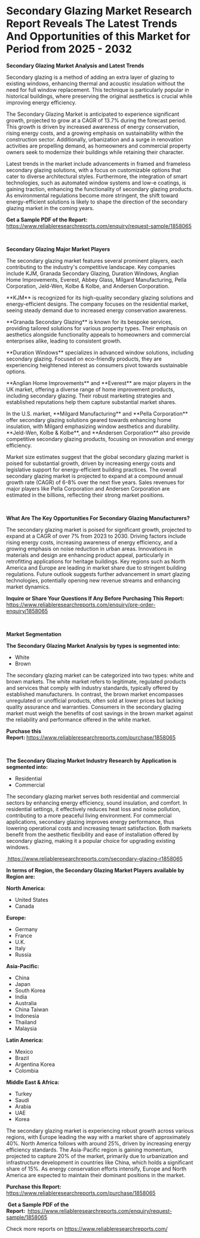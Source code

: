 <p><h1>Secondary Glazing Market Research Report Reveals The Latest Trends And Opportunities of this Market for Period from 2025 - 2032</h1></p><p><strong>Secondary Glazing Market Analysis and Latest Trends</strong></p>
<p><p>Secondary glazing is a method of adding an extra layer of glazing to existing windows, enhancing thermal and acoustic insulation without the need for full window replacement. This technique is particularly popular in historical buildings, where preserving the original aesthetics is crucial while improving energy efficiency.</p><p>The Secondary Glazing Market is anticipated to experience significant growth, projected to grow at a CAGR of 13.7% during the forecast period. This growth is driven by increased awareness of energy conservation, rising energy costs, and a growing emphasis on sustainability within the construction sector. Additionally, urbanization and a surge in renovation activities are propelling demand, as homeowners and commercial property owners seek to modernize their buildings while retaining their character.</p><p>Latest trends in the market include advancements in framed and frameless secondary glazing solutions, with a focus on customizable options that cater to diverse architectural styles. Furthermore, the integration of smart technologies, such as automated window systems and low-e coatings, is gaining traction, enhancing the functionality of secondary glazing products. As environmental regulations become more stringent, the shift toward energy-efficient solutions is likely to shape the direction of the secondary glazing market in the coming years.</p></p>
<p><strong>Get a Sample PDF of the Report:&nbsp;</strong> <a href="https://www.reliableresearchreports.com/enquiry/request-sample/1858065?utm_campaign=2286&utm_medium=2&utm_source=Github&utm_content=ia&utm_term=05042025&utm_id=secondary-glazing">https://www.reliableresearchreports.com/enquiry/request-sample/1858065</a></p>
<p>&nbsp;</p>
<p><strong>Secondary Glazing Major Market Players</strong></p>
<p><p>The secondary glazing market features several prominent players, each contributing to the industry's competitive landscape. Key companies include KJM, Granada Secondary Glazing, Duration Windows, Anglian Home Improvements, Everest, Abbey Glass, Milgard Manufacturing, Pella Corporation, Jeld-Wen, Kolbe & Kolbe, and Andersen Corporation.</p><p>**KJM** is recognized for its high-quality secondary glazing solutions and energy-efficient designs. The company focuses on the residential market, seeing steady demand due to increased energy conservation awareness. </p><p>**Granada Secondary Glazing** is known for its bespoke services, providing tailored solutions for various property types. Their emphasis on aesthetics alongside functionality appeals to homeowners and commercial enterprises alike, leading to consistent growth.</p><p>**Duration Windows** specializes in advanced window solutions, including secondary glazing. Focused on eco-friendly products, they are experiencing heightened interest as consumers pivot towards sustainable options. </p><p>**Anglian Home Improvements** and **Everest** are major players in the UK market, offering a diverse range of home improvement products, including secondary glazing. Their robust marketing strategies and established reputations help them capture substantial market shares.</p><p>In the U.S. market, **Milgard Manufacturing** and **Pella Corporation** offer secondary glazing solutions geared towards enhancing home insulation, with Milgard emphasizing window aesthetics and durability. **Jeld-Wen, Kolbe & Kolbe**, and **Andersen Corporation** also provide competitive secondary glazing products, focusing on innovation and energy efficiency.</p><p>Market size estimates suggest that the global secondary glazing market is poised for substantial growth, driven by increasing energy costs and legislative support for energy-efficient building practices. The overall secondary glazing market is projected to expand at a compound annual growth rate (CAGR) of 6-8% over the next five years. Sales revenues for major players like Pella Corporation and Andersen Corporation are estimated in the billions, reflecting their strong market positions.</p></p>
<p>&nbsp;</p>
<p><strong>What Are The Key Opportunities For Secondary Glazing Manufacturers?</strong></p>
<p><p>The secondary glazing market is poised for significant growth, projected to expand at a CAGR of over 7% from 2023 to 2030. Driving factors include rising energy costs, increasing awareness of energy efficiency, and a growing emphasis on noise reduction in urban areas. Innovations in materials and design are enhancing product appeal, particularly in retrofitting applications for heritage buildings. Key regions such as North America and Europe are leading in market share due to stringent building regulations. Future outlook suggests further advancement in smart glazing technologies, potentially opening new revenue streams and enhancing market dynamics.</p></p>
<p><strong>Inquire or Share Your Questions If Any Before Purchasing This Report:</strong> <a href="https://www.reliableresearchreports.com/enquiry/pre-order-enquiry/1858065?utm_campaign=2286&utm_medium=2&utm_source=Github&utm_content=ia&utm_term=05042025&utm_id=secondary-glazing">https://www.reliableresearchreports.com/enquiry/pre-order-enquiry/1858065</a></p>
<p>&nbsp;</p>
<p><strong>Market Segmentation</strong></p>
<p><strong>The Secondary Glazing Market Analysis by types is segmented into:</strong></p>
<p><ul><li>White</li><li>Brown</li></ul></p>
<p><p>The secondary glazing market can be categorized into two types: white and brown markets. The white market refers to legitimate, regulated products and services that comply with industry standards, typically offered by established manufacturers. In contrast, the brown market encompasses unregulated or unofficial products, often sold at lower prices but lacking quality assurance and warranties. Consumers in the secondary glazing market must weigh the benefits of cost savings in the brown market against the reliability and performance offered in the white market.</p></p>
<p><strong>Purchase this Report:&nbsp;</strong><a href="https://www.reliableresearchreports.com/purchase/1858065?utm_campaign=2286&utm_medium=2&utm_source=Github&utm_content=ia&utm_term=05042025&utm_id=secondary-glazing">https://www.reliableresearchreports.com/purchase/1858065</a></p>
<p>&nbsp;</p>
<p><strong>The Secondary Glazing Market Industry Research by Application is segmented into:</strong></p>
<p><ul><li>Residential</li><li>Commercial</li></ul></p>
<p><p>The secondary glazing market serves both residential and commercial sectors by enhancing energy efficiency, sound insulation, and comfort. In residential settings, it effectively reduces heat loss and noise pollution, contributing to a more peaceful living environment. For commercial applications, secondary glazing improves energy performance, thus lowering operational costs and increasing tenant satisfaction. Both markets benefit from the aesthetic flexibility and ease of installation offered by secondary glazing, making it a popular choice for upgrading existing windows.</p></p>
<p><a href="https://www.reliableresearchreports.com/secondary-glazing-r1858065?utm_campaign=2286&utm_medium=2&utm_source=Github&utm_content=ia&utm_term=05042025&utm_id=secondary-glazing">&nbsp;https://www.reliableresearchreports.com/secondary-glazing-r1858065</a></p>
<p><strong>In terms of Region, the Secondary Glazing Market Players available by Region are:</strong></p>
<p>
    <p> <strong> North America: </strong>
        <ul>
            <li>United States</li>
            <li>Canada</li>
        </ul>
        </p> 
    <p> <strong> Europe: </strong>
        <ul>
            <li>Germany</li>
            <li>France</li>
            <li>U.K.</li>
            <li>Italy</li>
            <li>Russia</li>
        </ul>
        </p> 
    <p> <strong> Asia-Pacific: </strong>
        <ul>
            <li>China</li>
            <li>Japan</li>
            <li>South Korea</li>
            <li>India</li>
            <li>Australia</li>
            <li>China Taiwan</li>
            <li>Indonesia</li>
            <li>Thailand</li>
            <li>Malaysia</li>
        </ul>
        </p> 
    <p> <strong> Latin America: </strong>
        <ul>
            <li>Mexico</li>
            <li>Brazil</li>
            <li>Argentina Korea</li>
            <li>Colombia</li>
        </ul>
        </p> 
    <p> <strong> Middle East & Africa: </strong>
        <ul>
            <li>Turkey</li>
            <li>Saudi</li>
            <li>Arabia</li>
            <li>UAE</li>
            <li>Korea</li>
        </ul>
    </p>
    </p>
<p><p>The secondary glazing market is experiencing robust growth across various regions, with Europe leading the way with a market share of approximately 40%. North America follows with around 25%, driven by increasing energy efficiency standards. The Asia-Pacific region is gaining momentum, projected to capture 20% of the market, primarily due to urbanization and infrastructure development in countries like China, which holds a significant share of 15%. As energy conservation efforts intensify, Europe and North America are expected to maintain their dominant positions in the market.</p></p>
<p><strong>Purchase this Report: </strong><a href="https://www.reliableresearchreports.com/purchase/1858065?utm_campaign=2286&utm_medium=2&utm_source=Github&utm_content=ia&utm_term=05042025&utm_id=secondary-glazing">https://www.reliableresearchreports.com/purchase/1858065</a></p>
<p>&nbsp;<strong>Get a Sample PDF of the Report:&nbsp;&nbsp;</strong><a href="https://www.reliableresearchreports.com/enquiry/request-sample/1858065?utm_campaign=2286&utm_medium=2&utm_source=Github&utm_content=ia&utm_term=05042025&utm_id=secondary-glazing">https://www.reliableresearchreports.com/enquiry/request-sample/1858065</a></p>
<p><strong></strong></p>
<p>Check more reports on <a href="https://www.reliableresearchreports.com/?utm_campaign=2286&utm_medium=2&utm_source=Github&utm_content=ia&utm_term=05042025&utm_id=secondary-glazing">https://www.reliableresearchreports.com/</a></p>